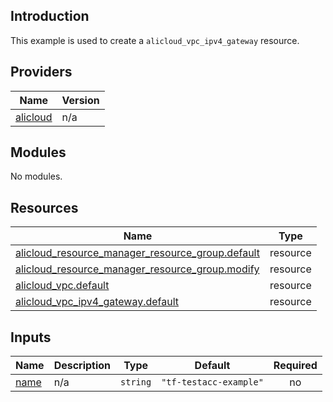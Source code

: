 <!-- BEGIN_TF_DOCS -->
## Introduction

This example is used to create a `alicloud_vpc_ipv4_gateway` resource.

## Providers

| Name | Version |
|------|---------|
| <a name="provider_alicloud"></a> [alicloud](#provider\_alicloud) | n/a |

## Modules

No modules.

## Resources

| Name | Type |
|------|------|
| [alicloud_resource_manager_resource_group.default](https://registry.terraform.io/providers/aliyun/alicloud/latest/docs/resources/resource_manager_resource_group) | resource |
| [alicloud_resource_manager_resource_group.modify](https://registry.terraform.io/providers/aliyun/alicloud/latest/docs/resources/resource_manager_resource_group) | resource |
| [alicloud_vpc.default](https://registry.terraform.io/providers/aliyun/alicloud/latest/docs/resources/vpc) | resource |
| [alicloud_vpc_ipv4_gateway.default](https://registry.terraform.io/providers/aliyun/alicloud/latest/docs/resources/vpc_ipv4_gateway) | resource |

## Inputs

| Name | Description | Type | Default | Required |
|------|-------------|------|---------|:--------:|
| <a name="input_name"></a> [name](#input\_name) | n/a | `string` | `"tf-testacc-example"` | no |
<!-- END_TF_DOCS -->    